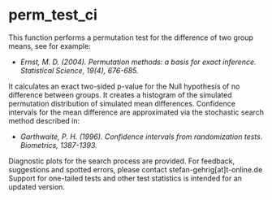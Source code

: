 # perm_test_ci
This function performs a permutation test for the difference of two group means, 
see for example:

+ *Ernst, M. D. (2004). Permutation methods: a basis for exact inference.                            
Statistical Science, 19(4), 676-685.*
                                                              
It calculates an exact two-sided p-value for the Null hypothesis of no difference between groups.
It creates a histogram of the simulated permutation distribution of simulated mean differences.
Confidence intervals for the mean difference are approximated via the stochastic search 
method described in:

+ *Garthwaite, P. H. (1996). Confidence intervals from randomization tests.                          
Biometrics, 1387-1393.*

Diagnostic plots for the search process are provided.
For feedback, suggestions and spotted errors, please contact stefan-gehrig[at]t-online.de
Support for one-tailed tests and other test statistics is intended for an updated version.